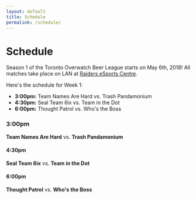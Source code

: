 ```yaml
---
layout: default
title: Schedule
permalink: /schedule/
---
```

<div class="container">
  <div class="row justify-content-center page-section-no-line">
    <div class="col-12 col-md-10 col-xl-8">
      <h1 class="text-center">Schedule</h1>
      <p>Season 1 of the Toronto Overwatch Beer League starts on May 6th, 2018! All matches take place on LAN at <a href="http://raidersesports.com/">Raiders eSports Centre</a>.</p>
      <p>Here's the schedule for Week 1:</p>
      <ul>
        <li><strong>3:00pm:</strong> Team Names Are Hard vs. Trash Pandamonium</li>
        <li><strong>4:30pm:</strong> Seal Team 6ix vs. Team in the Dot</li>
        <li><strong>6:00pm:</strong> Thought Patrol vs. Who's the Boss</li>
      </ul>
      <h3>3:00pm</h3>
      <p><strong>Team Names Are Hard</strong> vs. <strong>Trash Pandamonium</strong></p>
      <h4>4:30pm</h4>
      <p><strong>Seal Team 6ix</strong> vs. <strong>Team in the Dot</strong></p>
      <h4>6:00pm</h4>
      <p><strong>Thought Patrol</strong> vs. <strong>Who's the Boss</strong></p>
    </div>
  </div>
</div>
